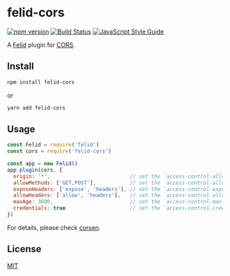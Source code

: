 # felid-cors

[![npm version](https://img.shields.io/npm/v/felid-cors.svg)](https://www.npmjs.com/package/felid-cors) [![Build Status](https://travis-ci.org/felidjs/felid-cors.svg?branch=master)](https://travis-ci.org/felidjs/felid-cors) [![JavaScript Style Guide](https://img.shields.io/badge/code_style-standard-brightgreen.svg)](https://standardjs.com)

A [Felid](https://github.com/felidjs/felid) plugin for [CORS](https://developer.mozilla.org/en-US/docs/Web/HTTP/CORS).

## Install

```bash
npm install felid-cors
```

or

```bash
yarn add felid-cors
```

## Usage

```javascript
const Felid = require('felid')
const cors = require('felid-cors')

const app = new Felid()
app.plugin(cors, {
  origin: '*',                          // set the `access-control-allow-origin` header, default is the request `Origin` header.
  allowMethods: ['GET,POST'],           // set the `access-control-allow-methods` header, default is 'GET,HEAD,PUT,POST,DELETE,PATCH'.
  exposeHeaders: ['expose', 'headers'], // set the `access-control-expose-headers` header.
  allowHeaders: ['allow', 'headers'],   // set the `access-control-allow-headers` header.
  maxAge: 3600,                         // set the `access-control-max-age` header, in seconds.
  credentials: true                     // set the `access-control-credentials` header.
})
```

For details, please check [corsen](https://github.com/fralonra/corsen).

## License

[MIT](./LICENSE)
